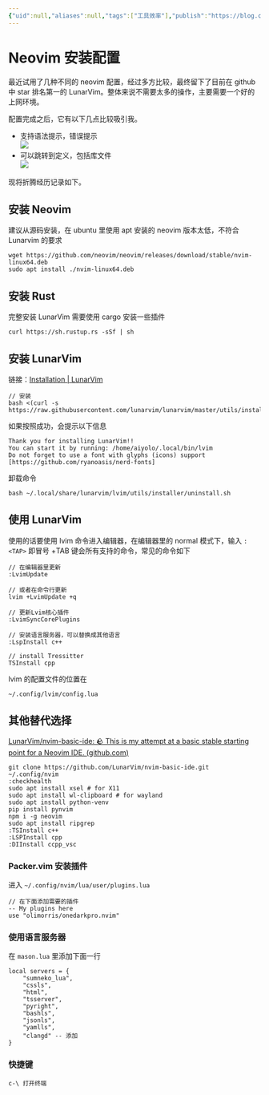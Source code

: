 ```yaml
---
{"uid":null,"aliases":null,"tags":["工具效率"],"publish":"https://blog.csdn.net/aiyolo/article/details/128567132?spm=1001.2014.3001.5501","source":null,"created":"2023-01-05 16:47:11","updated":"2023-03-07 16:25:54","title":"Neovim 安装配置","dg-publish":true,"permalink":"/工具效率/Neovim 安装配置/","dgPassFrontmatter":true,"noteIcon":""}
---
```



# Neovim 安装配置

最近试用了几种不同的 neovim 配置，经过多方比较，最终留下了目前在 github 中 star 排名第一的 LunarVim。整体来说不需要太多的操作，主要需要一个好的上网环境。

配置完成之后，它有以下几点比较吸引我。

- 支持语法提示，错误提示  
![](https://i.imgur.com/7XtgFDR.png)
- 可以跳转到定义，包括库文件  
![](https://i.imgur.com/UrB6DFh.png)

现将折腾经历记录如下。

## 安装 Neovim

建议从源码安装，在 ubuntu 里使用 apt 安装的 neovim 版本太低，不符合 Lunarvim 的要求

```
wget https://github.com/neovim/neovim/releases/download/stable/nvim-linux64.deb
sudo apt install ./nvim-linux64.deb
```

## 安装 Rust

完整安装 LunarVim 需要使用 cargo 安装一些插件

```
curl https://sh.rustup.rs -sSf | sh
```

## 安装 LunarVim

链接：[Installation | LunarVim](https://www.lunarvim.org/docs/installation)

```
// 安装
bash <(curl -s https://raw.githubusercontent.com/lunarvim/lunarvim/master/utils/installer/install.sh)
```

如果按照成功，会提示以下信息

```
Thank you for installing LunarVim!!
You can start it by running: /home/aiyolo/.local/bin/lvim
Do not forget to use a font with glyphs (icons) support [https://github.com/ryanoasis/nerd-fonts]
```

卸载命令

```
bash ~/.local/share/lunarvim/lvim/utils/installer/uninstall.sh
```

## 使用 LunarVim

使用的话要使用 lvim 命令进入编辑器，在编辑器里的 normal 模式下，输入 `:<TAP>` 即冒号 +TAB 键会所有支持的命令，常见的命令如下

```
// 在编辑器里更新 
:LvimUpdate 

// 或者在命令行更新
lvim +LvimUpdate +q

// 更新Lvim核心插件
:LvimSyncCorePlugins

// 安装语言服务器，可以替换成其他语言
:LspInstall c++

// install Tressitter
TSInstall cpp
```

lvim 的配置文件的位置在

```
~/.config/lvim/config.lua
```

## 其他替代选择

[LunarVim/nvim-basic-ide: 🪨 This is my attempt at a basic stable starting point for a Neovim IDE. (github.com)](https://github.com/LunarVim/nvim-basic-ide)

```
git clone https://github.com/LunarVim/nvim-basic-ide.git ~/.config/nvim
:checkhealth
sudo apt install xsel # for X11
sudo apt install wl-clipboard # for wayland
sudo apt install python-venv
pip install pynvim
npm i -g neovim
sudo apt install ripgrep
:TSInstall c++ 
:LSPInstall cpp
:DIInstall ccpp_vsc

```

### Packer.vim 安装插件

进入 ` ~/.config/nvim/lua/user/plugins.lua `

```
// 在下面添加需要的插件
-- My plugins here
use "olimorris/onedarkpro.nvim"
```

### 使用语言服务器

在 `mason.lua` 里添加下面一行

```
local servers = {
	"sumneko_lua",
	"cssls",
	"html",
	"tsserver",
	"pyright",
	"bashls",
	"jsonls",
	"yamlls",
    "clangd" -- 添加
}
```

### 快捷键

```
c-\ 打开终端
```
